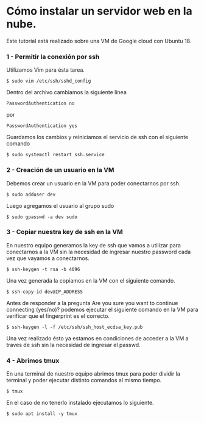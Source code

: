 # Cómo instalar un servidor web en la nube.

Este tutorial está realizado sobre una VM de Google cloud con Ubuntu 18.

### 1 - Permitir la conexión por ssh

Utilizamos Vim para ésta tarea.

```
$ sudo vim /etc/ssh/sshd_config
```

Dentro del archivo cambiamos la siguiente línea

```
PasswordAuthentication no
```

por

```
PasswordAuthentication yes
```

Guardamos los cambios y reiniciamos el servicio de ssh con el siguiente comando

```
$ sudo systemctl restart ssh.service
```

### 2 - Creación de un usuario en la VM 

Debemos crear un usuario en la VM para poder conectarnos por ssh.

```
$ sudo adduser dev
```

Luego agregamos el usuario al grupo sudo

```
$ sudo gpasswd -a dev sudo
```

### 3 - Copiar nuestra key de ssh en la VM

En nuestro equipo generamos la key de ssh que vamos a utilizar para conectarnos a la VM sin la necesidad de ingresar nuestro password cada vez que vayamos a conectarnos.

```
$ ssh-keygen -t rsa -b 4096
``` 

Una vez generada la copiamos en la VM con el siguiente comando.

```
$ ssh-copy-id dev@IP_ADDRESS
```

Antes de responder a la pregunta Are you sure you want to continue connecting (yes/no)? podemos ejecutar el siguiente comando en la VM para verificar que el fingerprint es el correcto.

```
$ ssh-keygen -l -f /etc/ssh/ssh_host_ecdsa_key.pub
```

Una vez realizado ésto ya estamos en condiciones de acceder a la VM a traves de ssh sin la necesidad de ingresar el passwd.

### 4 - Abrimos tmux

En una terminal de nuestro equipo abrimos tmux para poder dividir la terminal y poder ejecutar distinto comandos al mismo tiempo.

```
$ tmux
```

En el caso de no tenerlo instalado ejecutamos lo siguiente.

```
$ sudo apt install -y tmux
```

